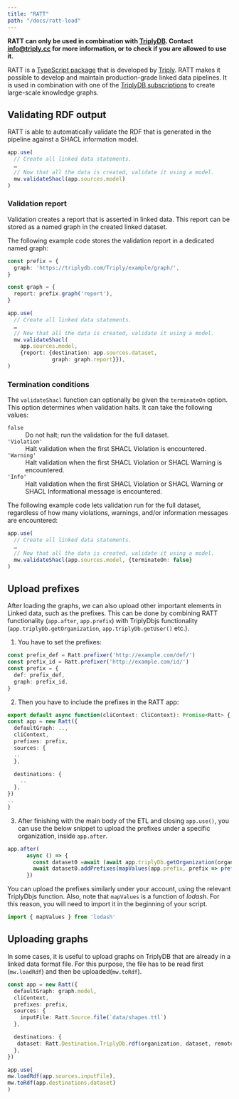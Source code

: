 ```yaml
---
title: "RATT"
path: "/docs/ratt-load"
---
```


**RATT can only be used in combination with [TriplyDB](https://triply.cc/triplydb). Contact [info@triply.cc](mailto:info@triply.cc) for more information, or to check if you are allowed to use it.**

RATT is a [TypeScript package](https://www.npmjs.com/package/@triply/ratt) that is developed by [Triply](https://triply.cc/).  RATT makes it possible to develop and maintain production-grade linked data pipelines. It is used in combination with one of the [TriplyDB subscriptions](https://triply.cc/subscriptions) to create large-scale knowledge graphs.


## Validating RDF output

RATT is able to automatically validate the RDF that is generated in the pipeline against a SHACL information model.

```ts
app.use(
  // Create all linked data statements.
  …
  // Now that all the data is created, validate it using a model.
  mw.validateShacl(app.sources.model)
)
```


### Validation report

Validation creates a report that is asserted in linked data.  This report can be stored as a named graph in the created linked dataset.

The following example code stores the validation report in a dedicated named graph:

```ts
const prefix = {
  graph: 'https://triplydb.com/Triply/example/graph/',
}

const graph = {
  report: prefix.graph('report'),
}

app.use(
  // Create all linked data statements.
  …
  // Now that all the data is created, validate it using a model.
  mw.validateShacl(
    app.sources.model,
    {report: {destination: app.sources.dataset,
              graph: graph.report}}),
)
```


### Termination conditions

The `validateShacl` function can optionally be given the `terminateOn` option.  This option determines when validation halts.  It can take the following values:

<dl>
  <dt><code>false</code></dt>
  <dd>Do not halt; run the validation for the full dataset.</dd>
  <dt><code>'Violation'</code></dt>
  <dd>Halt validation when the first SHACL Violation is encountered.</dd>
  <dt><code>'Warning'</code></dt>
  <dd>Halt validation when the first SHACL Violation or SHACL Warning is encountered.</dd>
  <dt><code>'Info'</code></dt>
  <dd>Halt validation when the first SHACL Violation or SHACL Warning or SHACL Informational message is encountered.</dd>
</dl>

The following example code lets validation run for the full dataset, regardless of how many violations, warnings, and/or information messages are encountered:

```ts
app.use(
  // Create all linked data statements.
  …
  // Now that all the data is created, validate it using a model.
  mw.validateShacl(app.sources.model, {terminateOn: false}
)
```
## Upload prefixes

After loading the graphs, we can also upload other important elements in Linked data, such as the prefixes. This can be done by combining RATT functionality (```app.after```, ```app.prefix```) with TriplyDbjs functionality (```app.triplyDb.getOrganization```, ```app.triplyDb.getUser()``` etc.). 
1. You have to set the prefixes:
```ts
const prefix_def = Ratt.prefixer('http://example.com/def/')
const prefix_id = Ratt.prefixer('http://example.com/id/')
const prefix = {
  def: prefix_def,
  graph: prefix_id,
}
```

2. Then you have to include the prefixes in the RATT app:
```ts
export default async function(cliContext: CliContext): Promise<Ratt> {
const app = new Ratt({
  defaultGraph: ..,
  cliContext,
  prefixes: prefix,
  sources: {
  ..
  },

  destinations: {
    ..
  },
})
..
}
```

3. After finishing with the main body of the ETL and closing ```app.use()```, you can use the below snippet to upload the prefixes under a specific organization, inside ```app.after```. 
```ts
app.after(
      async () => {
        const dataset0 =await (await app.triplyDb.getOrganization(organization)).getDataset(dataset)
        await dataset0.addPrefixes(mapValues(app.prefix, prefix => prefix('').value))
      })
```
You can upload the prefixes similarly under your account, using the relevant TriplyDbjs function. Also, note that ```mapValues``` is a function of *lodash*. For this reason, you will need to import it in the beginning of your script.

```ts
import { mapValues } from 'lodash'
```

## Uploading graphs

In some cases, it is useful to upload graphs on TriplyDB that are already in a linked data format file. For this purpose, the file has to be read first (```mw.loadRdf```) and then be uploaded(```mw.toRdf```).

```ts
const app = new Ratt({
  defaultGraph: graph.model,
  cliContext,
  prefixes: prefix,
  sources: {
    inputFile: Ratt.Source.file(`data/shapes.ttl`)
  },

  destinations: {
   dataset: Ratt.Destination.TriplyDb.rdf(organization, dataset, remoteOptions)
  },
})

app.use(
mw.loadRdf(app.sources.inputFile),
mw.toRdf(app.destinations.dataset)
)
```
